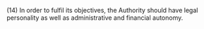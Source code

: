(14) In order to fulfil its objectives, the Authority should have legal personality as well as administrative and financial autonomy.